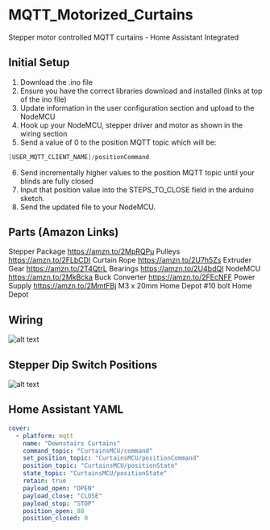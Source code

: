 # MQTT_Motorized_Curtains
Stepper motor controlled MQTT curtains - Home Assistant Integrated

## Initial Setup

1. Download the .ino file
2. Ensure you have the correct libraries download and installed (links at top of the ino file)
3. Update information in the user configuration section and upload to the NodeMCU
4. Hook up your NodeMCU, stepper driver and motor as shown in the wiring section
5. Send a value of 0 to the position MQTT topic which will be:

```c++
[USER_MQTT_CLIENT_NAME]/positionCommand
```
6. Send incrementally higher values to the position MQTT topic until your blinds are fully closed
7. Input that position value into the STEPS_TO_CLOSE field in the arduino sketch.
8. Send the updated file to your NodeMCU.


## Parts (Amazon Links)

Stepper Package 	        https://amzn.to/2MpRQPu
Pulleys	 	                https://amzn.to/2FLbCDI
Curtain Rope		          https://amzn.to/2U7h5Zs
Extruder Gear	 	          https://amzn.to/2T4QtrL
Bearings		              https://amzn.to/2U4bdQI
NodeMCU	                	https://amzn.to/2MkBcka
Buck Converter	 	        https://amzn.to/2FEcNFF
Power Supply		          https://amzn.to/2MmtFBj
M3 x 20mm	       	        Home Depot
#10 bolt	       	        Home Depot


## Wiring

![alt text](https://github.com/thehookup/MQTT_Motorized_Curtains/blob/master/schematic.jpg)

## Stepper Dip Switch Positions

![alt text](https://github.com/thehookup/MQTT_Motorized_Curtains/blob/master/dip_switches.jpg)

## Home Assistant YAML

```yaml
cover:
  - platform: mqtt
    name: "Downstairs Curtains"
    command_topic: "CurtainsMCU/command"
    set_position_topic: "CurtainsMCU/positionCommand"
    position_topic: "CurtainsMCU/positionState"
    state_topic: "CurtainsMCU/positionState"
    retain: true
    payload_open: "OPEN"
    payload_close: "CLOSE"
    payload_stop: "STOP"
    position_open: 88
    position_closed: 0
```

